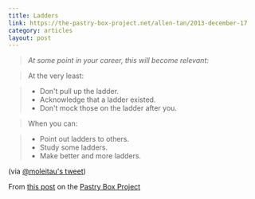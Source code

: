 ```yaml
---
title: Ladders
link: https://the-pastry-box-project.net/allen-tan/2013-december-17
category: articles
layout: post
---
```


> _At some point in your career, this will become relevant:_

> At the very least:

> * Don't pull up the ladder.
> * Acknowledge that a ladder existed.
> * Don't mock those on the ladder after you.

> When you can:

> * Point out ladders to others.
> * Study some ladders.
> * Make better and more ladders.

(via [@moleitau's tweet][3])

From [this post][2] on the [Pastry Box Project][1]

[1]: https://the-pastry-box-project.net/
[2]: https://the-pastry-box-project.net/allen-tan/2013-december-17
[3]: https://twitter.com/moleitau/status/318629398507028481

